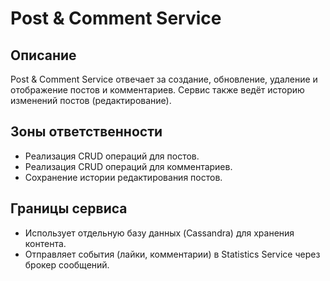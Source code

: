 # Post & Comment Service

## Описание
Post & Comment Service отвечает за создание, обновление, удаление и отображение постов и комментариев. Сервис также ведёт историю изменений постов (редактирование).

## Зоны ответственности
- Реализация CRUD операций для постов.
- Реализация CRUD операций для комментариев.
- Сохранение истории редактирования постов.

## Границы сервиса
- Использует отдельную базу данных (Cassandra) для хранения контента.
- Отправляет события (лайки, комментарии) в Statistics Service через брокер сообщений.

